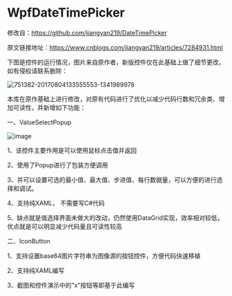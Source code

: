 # WpfDateTimePicker
修改自：https://github.com/jiangyan219/DateTimePicker

原文链接地址：https://www.cnblogs.com/jiangyan219/articles/7284931.html


下图是控件的运行情况，图片来自原作者，新版控件仅在此基础上做了细节更改，如有侵权请联系删除：

![751382-20170804133555553-1341989978](https://user-images.githubusercontent.com/5352553/181678865-7f131191-9f1b-4edc-bfa0-f19577e8ea00.gif)


本库在原作基础上进行修改，对原有代码进行了优化以减少代码行数和冗余类、增加可读性，并新增如下功能：


一、ValueSelectPopup


![image](https://user-images.githubusercontent.com/5352553/181679434-5ded05f5-5555-45ef-9f46-d1f0571e8bdf.png)


1、该控件主要作用是可以使用鼠标点击值并返回

2、使用了Popup进行了包装方便调用

3、并可以设置可选的最小值、最大值、步进值、每行数据量，可以方便的进行选择和调试。

4、支持纯XAML， 不需要写C#代码

5、缺点就是值选择界面未做大的改动，仍然使用DataGrid实现，效率相对较低，优点就是可以明显减少代码量且可读性较高


二、IconButton

1、支持设置base64图片字符串为图像源的按钮控件，方便代码快速移植

2、支持纯XAML编写

3、截图和控件演示中的"x"按钮等即基于此编写

